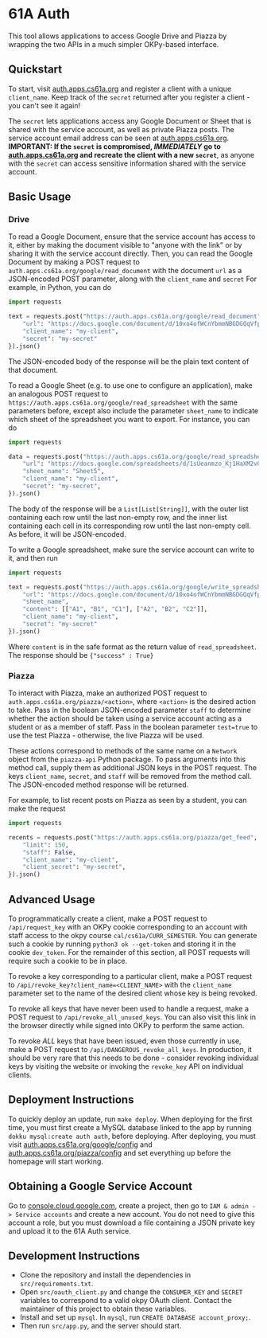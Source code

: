 # 61A Auth

This tool allows applications to access Google Drive and Piazza by wrapping the two APIs in a much simpler OKPy-based interface.

## Quickstart

To start, visit [auth.apps.cs61a.org](https://auth.apps.cs61a.org) and register a client with a unique `client_name`. Keep track of the `secret` returned after you register a client - you can't see it again!

The `secret` lets applications access any Google Document or Sheet that is shared with the service account, as well as private Piazza posts. The service account email address can be seen at  [auth.apps.cs61a.org](https://auth.apps.cs61a.org). **IMPORTANT: If the `secret` is compromised, _IMMEDIATELY_ go to [auth.apps.cs61a.org](https://auth.apps.cs61a.org) and recreate the client with a new `secret`**, as anyone with the `secret` can access sensitive information shared with the service account.

## Basic Usage

### Drive

To read a Google Document, ensure that the service account has access to it, either by making the document visible to "anyone with the link" or by sharing it with the service account directly. Then, you can read the Google Document by making a POST request to `auth.apps.cs61a.org/google/read_document` with the document `url` as a JSON-encoded POST parameter, along with the `client_name` and `secret` For example, in Python, you can do
```python
import requests

text = requests.post("https://auth.apps.cs61a.org/google/read_document", json={
    "url": "https://docs.google.com/document/d/10xo4ofWCnYbmmNBGDGQqVfpOZVo/edit",
    "client_name": "my-client",
    "secret": "my-secret"
}).json()
```
The JSON-encoded body of the response will be the plain text content of that document.

To read a Google Sheet (e.g. to use one to configure an application), make an analogous POST request to `https://auth.apps.cs61a.org/google/read_spreadsheet` with the same parameters before, except also include the parameter `sheet_name` to indicate which sheet of the spreadsheet you want to export. For instance, you can do
```python
import requests

data = requests.post("https://auth.apps.cs61a.org/google/read_spreadsheet", json={
    "url": "https://docs.google.com/spreadsheets/d/1sUeanmzo_Kj1HaXM2v0/edit",
    "sheet_name": "Sheet5",
    "client_name": "my-client",
    "secret": "my-secret",
}).json()
```
The body of the response will be a `List[List[String]]`, with the outer list containing each row until the last non-empty row, and the inner list containing each cell in its corresponding row until the last non-empty cell. As before, it will be JSON-encoded.

To write a Google spreadsheet, make sure the service account can write to it, and then run

```python
import requests

text = requests.post("https://auth.apps.cs61a.org/google/write_spreadsheet", json={
    "url": "https://docs.google.com/document/d/10xo4ofWCnYbmmNBGDGQqVfpOZVo/edit",
    "sheet_name",
    "content": [["A1", "B1", "C1"], ["A2", "B2", "C2"]],
    "client_name": "my-client",
    "secret": "my-secret"
}).json()
```

Where `content` is in the safe format as the return value of `read_spreadsheet`. The response should be `{"success" : True}`

### Piazza
To interact with Piazza, make an authorized POST request to `auth.apps.cs61a.org/piazza/<action>`, where `<action>` is the desired action to take. Pass in the boolean JSON-encoded parameter `staff` to determine whether the action should be taken using a service account acting as a student or as a member of staff. Pass in the boolean parameter `test=true` to use the test Piazza - otherwise, the live Piazza will be used.

These actions correspond to methods of the same name on a `Network` object from the `piazza-api` Python package. To pass arguments into this method call, supply them as additional JSON keys in the POST request. The keys `client_name`, `secret`, and `staff` will be removed from the method call. The JSON-encoded method response will be returned.

For example, to list recent posts on Piazza as seen by a student, you can make the request
```python
import requests

recents = requests.post("https://auth.apps.cs61a.org/piazza/get_feed", json={
    "limit": 150,
    "staff": False,
    "client_name": "my-client",
    "client_secret": "my-secret",
}).json()
```

## Advanced Usage
To programmatically create a client, make a POST request to `/api/request_key` with an OKPy cookie corresponding to an account with staff access to the okpy course `cal/cs61a/CURR_SEMESTER`. You can generate such a cookie by running `python3 ok --get-token` and storing it in the cookie `dev_token`. For the remainder of this section, all POST requests will require such a cookie to be in place.

To revoke a key corresponding to a particular client, make a POST request to `/api/revoke_key?client_name=<CLIENT_NAME>` with the `client_name` parameter set to the name of the desired client whose key is being revoked.

To revoke all keys that have never been used to handle a request, make a POST request to `/api/revoke_all_unused_keys`. You can also visit this link in the browser directly while signed into OKPy to perform the same action.

To revoke *ALL* keys that have been issued, even those currently in use, make a POST request to `/api/DANGEROUS_revoke_all_keys`. In production, it should be very rare that this needs to be done - consider revoking individual keys by visiting the website or invoking the `revoke_key` API on individual clients.

## Deployment Instructions
To quickly deploy an update, run `make deploy`. When deploying for the first time, you must first create a MySQL database linked to the app by running `dokku mysql:create auth auth`, before deploying. After deploying, you must visit [auth.apps.cs61a.org/google/config](https://auth.apps.cs61a.org/google/config) and [auth.apps.cs61a.org/piazza/config](https://auth.apps.cs61a.org/piazza/config) and set everything up before the homepage will start working.

## Obtaining a Google Service Account
Go to [console.cloud.google.com](https://console.cloud.google.com), create a project, then go to `IAM & admin -> Service accounts` and create a new account. You do not need to give this account a role, but you must download a file containing a JSON private key and upload it to the 61A Auth service.

## Development Instructions
 - Clone the repository and install the dependencies in `src/requirements.txt`.
 - Open `src/oauth_client.py` and change the `CONSUMER_KEY` and `SECRET` variables to correspond to a valid okpy OAuth client. Contact the maintainer of this project to obtain these variables.
 - Install and set up `mysql`. In `mysql`, run `CREATE DATABASE account_proxy;`.
 - Then run `src/app.py`, and the server should start.
